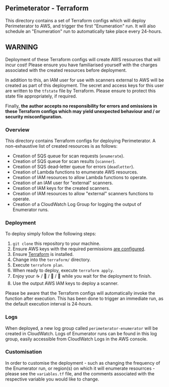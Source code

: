 ## Perimeterator - Terraform

This directory contains a set of Terraform configs which will deploy
Perimeterator to AWS, and trigger the first "Enumeration" run. It will also
schedule an "Enumeration" run to automatically take place every 24-hours.

## WARNING

Deployment of these Terraform configs will create AWS resources that will
incur cost! Please ensure you have familiarised yourself with the charges
associated with the created resources before deployment.

In addition to this, an IAM user for use with scanners external to AWS will
be created as part of this deployment. The secret and access keys for this
user are written to the `tfstate` file by Terraform. Please ensure to protect
this state file appropriately, if required.

Finally, **the author accepts no responsibility for errors and omissions in
these Terraform configs which may yield unexpected behaviour and / or
security misconfiguration.** 

### Overview

This directory contains Terraform configs for deploying Perimeterator. A
non-exhaustive list of created resources is as follows:

* Creation of SQS queue for scan requests (`enumerate`).
* Creation of SQS queue for scan results (`scanner`).
* Creation of SQS dead-letter queue for errors (`deadletter`).
* Creation of Lambda functions to enumerate AWS resources.
* Creation of IAM resources to allow Lambda functions to operate.
* Creation of an IAM user for "external" scanners.
* Creation of IAM keys for the created scanners.
* Creation of IAM resources to allow "external" scanners functions to operate.
* Creation of a CloudWatch Log Group for logging the output of Enumerator runs.

### Deployment

To deploy simply follow the following steps:

1. `git clone` this repository to your machine.
2. Ensure AWS keys with the required permissions [are configured](https://docs.aws.amazon.com/cli/latest/userguide/cli-chap-configure.html#cli-quick-configuration).
3. Ensure [Terraform](https://learn.hashicorp.com/terraform/getting-started/install.html) is installed.
4. Change into the `terraform/` directory.
5. Execute `terraform plan`.
6. When ready to deploy, execute `terraform apply`.
7. Enjoy your ☕️ / 🍺 / 🥃 / 🍚 while you wait for the deployment to finish.
8. Use the output AWS IAM keys to deploy a scanner.

Please be aware that the Terraform configs will automatically invoke the
function after execution. This has been done to trigger an immediate run, as
the default execution interval is 24-hours.

### Logs

When deployed, a new log group called `perimeterator-enumerator` will be
created in CloudWatch. Logs of Enumerator runs can be found in this log
group, easily accessible from CloudWatch Logs in the AWS console.

### Customisation

In order to customise the deployment - such as changing the frequency of the
Enumerator run, or region(s) on which it will enumerate resourrces - please
see the `variables.tf` file, and the comments associated with the respective
variable you would like to change.
